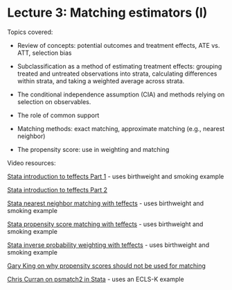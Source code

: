 # Lecture 3: Matching estimators (I)

Topics covered:

* Review of concepts: potential outcomes and treatment effects, ATE vs. ATT, selection bias

* Subclassification as a method of estimating treatment effects: grouping treated and untreated observations into strata, calculating differences within strata, and taking a weighted average across strata.

* The conditional independence assumption (CIA) and methods relying on selection on observables.

* The role of common support

* Matching methods: exact matching, approximate matching (e.g., nearest neighbor)

* The propensity score: use in weighting and matching

Video resources:

[Stata introduction to teffects Part 1](https://www.youtube.com/watch?v=p578jxAPJT4) - uses birthweight and smoking example

[Stata introduction to teffects Part 2](https://www.youtube.com/watch?v=v4l3F3BrtlQ)

[Stata nearest neighbor matching with teffects](https://www.youtube.com/watch?v=mEqwQ0FI2Vg) - uses birthweight and smoking example

[Stata propensity score matching with teffects](https://www.youtube.com/watch?v=hnyh1cUFiOE) - uses birthweight and smoking example

[Stata inverse probability weighting with teffects](https://www.youtube.com/watch?v=fmnkEmlJPOU) - uses birthweight and smoking example

[Gary King on why propensity scores should not be used for matching](https://www.youtube.com/watch?v=rBv39pK1iEs)

[Chris Curran on psmatch2 in Stata](https://www.youtube.com/watch?v=7RT8zFC5Rac) - uses an ECLS-K example
